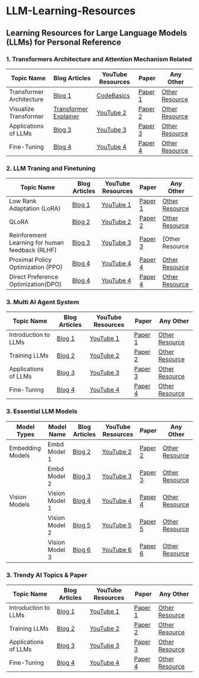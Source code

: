 # LLM-Learning-Resources

## Learning Resources for Large Language Models (LLMs) for Personal Reference
### 1. Transformers Architecture and Attention Mechanism Related
| Topic Name       | Blog Articles                | YouTube Resources         | Paper                  | Any Other          |
|------------------|------------------------------|---------------------------|------------------------|--------------------|
| Transformer Architecture | [Blog 1](#)                | [CodeBasics](https://www.youtube.com/watch?v=ZhAz268Hdpw)            | [Paper 1](#)           | [Other Resource](#)|
| Visualize Transformer    | [Transformer Explainer](https://poloclub.github.io/transformer-explainer/)                 | [YouTube 2](#)            | [Paper 2](#)           | [Other Resource](#)|
| Applications of LLMs | [Blog 3](#)               | [YouTube 3](#)            | [Paper 3](#)           | [Other Resource](#)|
| Fine-Tuning      | [Blog 4](#)                  | [YouTube 4](#)            | [Paper 4](#)           | [Other Resource](#)|

### 2. LLM Traning and Finetuning
| Topic Name       | Blog Articles                | YouTube Resources         | Paper                  | Any Other          |
|------------------|------------------------------|---------------------------|------------------------|--------------------|
| Low Rank Adaptation (LoRA) | [Blog 1](#)                | [YouTube 1](#)            | [Paper 1](#)           | [Other Resource](#)|
| QLoRA    | [Blog 2](#)                  | [YouTube 2](#)            | [Paper 2](#)           | [Other Resource](#)|
| Reinforement Learning for human feedback (RLHF) | [Blog 3](#)               | [YouTube 3](#)            | [Paper 3](#)           | [Other Resource
| Proximal Policy Optimization (PPO)     | [Blog 4](#)                  | [YouTube 4](#)            | [Paper 4](#)           | [Other Resource](#)
| Direct Preference Optimization(DPO)    | [Blog 4](#)                  | [YouTube 4](#)            | [Paper 4](#)           | [Other Resource](#)

### 3. Multi AI Agent System 
| Topic Name       | Blog Articles                | YouTube Resources         | Paper                  | Any Other          |
|------------------|------------------------------|---------------------------|------------------------|--------------------|
| Introduction to LLMs | [Blog 1](#)                | [YouTube 1](#)            | [Paper 1](#)           | [Other Resource](#)|
| Training LLMs    | [Blog 2](#)                  | [YouTube 2](#)            | [Paper 2](#)           | [Other Resource](#)|
| Applications of LLMs | [Blog 3](#)               | [YouTube 3](#)            | [Paper 3](#)           | [Other Resource](#)|
| Fine-Tuning      | [Blog 4](#)                  | [YouTube 4](#)            | [Paper 4](#)           | [Other Resource](#)|


### 3. Essential LLM Models

| Model Types       | Model Name      | Blog Articles         | YouTube Resources      | Paper                  | Any Other          |
|-------------------|-----------------|-----------------------|------------------------|------------------------|--------------------|
| Embedding Models  | Embd Model 1    | [Blog 2](#)           | [YouTube 2](#)         | [Paper 2](#)           | [Other Resource](#)|
|                   | Embd Model 2    | [Blog 3](#)           | [YouTube 3](#)         | [Paper 3](#)           | [Other Resource](#)|
| Vision Models     | Vision Model 1  | [Blog 4](#)           | [YouTube 4](#)         | [Paper 4](#)           | [Other Resource](#)|
|                   | Vision Model 2  | [Blog 5](#)           | [YouTube 5](#)         | [Paper 5](#)           | [Other Resource](#)|
|                   | Vision Model 3  | [Blog 6](#)           | [YouTube 6](#)         | [Paper 6](#)           | [Other Resource](#)|


### 3. Trendy AI Topics & Paper 
| Topic Name       | Blog Articles                | YouTube Resources         | Paper                  | Any Other          |
|------------------|------------------------------|---------------------------|------------------------|--------------------|
| Introduction to LLMs | [Blog 1](#)                | [YouTube 1](#)            | [Paper 1](#)           | [Other Resource](#)|
| Training LLMs    | [Blog 2](#)                  | [YouTube 2](#)            | [Paper 2](#)           | [Other Resource](#)|
| Applications of LLMs | [Blog 3](#)               | [YouTube 3](#)            | [Paper 3](#)           | [Other Resource](#)|
| Fine-Tuning      | [Blog 4](#)                  | [YouTube 4](#)            | [Paper 4](#)           | [Other Resource](#)|

